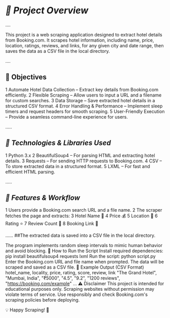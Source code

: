 # ***📌 Project Overview***
....

This project is a web scraping application designed to extract hotel details from Booking.com. It scrapes hotel information, including name, price, location, ratings, reviews, and links, for any given city and date range, then saves the data as a CSV file in the local directory.

....

## **🎯 Objectives**
 1 Automate Hotel Data Collection – Extract key details from Booking.com efficiently.
 2 Flexible Scraping – Allow users to input a URL and a filename for custom searches.
 3 Data Storage – Save extracted hotel details in a structured CSV format.
 4 Error Handling & Performance – Implement sleep timers and request headers for smooth scraping.
 5 User-Friendly Execution – Provide a seamless command-line experience for users.

 .....
## ***🔧 Technologies & Libraries Used***
 1 Python 3.x
 2 BeautifulSoup4 – For parsing HTML and extracting hotel details.
 3 Requests – For sending HTTP requests to Booking.com.
 4 CSV – To store extracted data in a structured format.
 5 LXML – For fast and efficient HTML parsing.

.....
## ***📂 Features & Workflow***
 1 Users provide a Booking.com search URL and a file name.
 2 The scraper fetches the page and extracts:
 3 Hotel Name 🏨
 4 Price 💰
 5 Location 📍
 6 Rating ⭐
 7 Review Count 📝
 8 Booking Link 🔗
 
......
##The extracted data is saved into a CSV file in the local directory.

The program implements random sleep intervals to mimic human behavior and avoid blocking.
🚀 How to Run the Script
Install required dependencies:
pip install beautifulsoup4 requests lxml
Run the script:
python script.py
Enter the Booking.com URL and file name when prompted.
The data will be scraped and saved as a CSV file.
📌 Example Output (CSV Format)
hotel_name, locality, price, rating, score, review, link
"The Grand Hotel", "Mumbai, India", "₹5000", "4.5", "9.2", "1200 reviews", "https://booking.com/example"
...
⚠️ Disclaimer
This project is intended for educational purposes only. Scraping websites without permission may violate terms of service. Use responsibly and check Booking.com's scraping policies before deploying.

💡 Happy Scraping! 🚀
